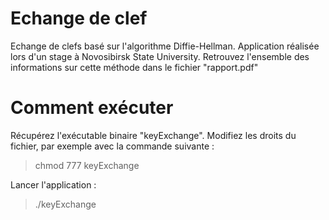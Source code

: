 # Echange de clef

Echange de clefs basé sur l'algorithme Diffie-Hellman. Application réalisée lors d'un stage à Novosibirsk State University. Retrouvez l'ensemble des informations sur cette méthode dans le fichier "rapport.pdf"

# Comment exécuter

Récupérez l'exécutable binaire "keyExchange". Modifiez les droits du fichier, par exemple avec la commande suivante : 

> chmod 777 keyExchange

Lancer l'application :

> ./keyExchange
